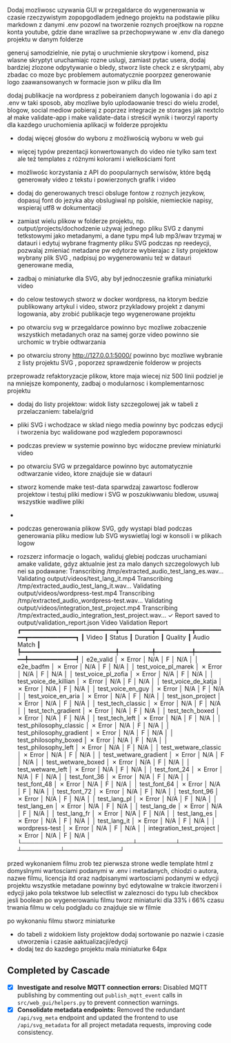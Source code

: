 Dodaj mozliwosc uzywania GUI w przegaldarce do wygenerowania w czasie rzeczywistym zopopgodladem jednego projektu
na podstawie pliku markdown z danymi .env 
pozowl na tworzenie roznych proejtkow na ropzne konta youtube, gdzie
dane wrazliwe sa przechopwywane w .env dla danego projektu w danym folderze


generuj samodzielnie, nie pytaj o uruchmienie skrytpow i komend, pisz wlasne skryptyt uruchamiajc rozne uslugi, zamiast pytac usera, dodaj bardziej zlozone odpytywanie o bledy, stworz liste check z e skrytpami, aby zbadac co moze byc problemem automatycznie poorpzez generowanie logo zaawansowanych w formacie json w pliku dla llm



dodaj publikacje na wordpress z pobeiraniem danych logowania i do api z .env w taki sposob, aby mozliwe bylo uplodaowanie tresci do wielu zrodel, blogow, social mediow
pobieraj z poprzez integracje ze storages jak nextclo
ał make validate-app i make validate-data i streścił wynik i tworzyl raporty dla kazdego uruchomienia aplikacji w folderze pprojektu
- dodaj więcej głosów do wyboru z możliwością wyboru w web gui
- więcej typów prezentacji konwertowanych do video nie tylko sam text ale też templates z różnymi kolorami i wielkościami font
- możliwośc korzystania z API do poopularnych serwisów, które będą generowały video z tekstu i powierzonych grafik i video
- dodaj do generowanych tresci obsluge fontow z roznych jezykow, dopasuj font do jezyka aby obslugiwal np polskie, niemieckie napisy, wspieraj utf8 w dokumentacji

- zamiast wielu plikow w folderze projektu, np. output/projects/dochodzenie używaj jednego pliku SVG z danymi tetkstowymi jako metadanymi, a dane typu mp4 lub mp3/wav trzymaj w datauri i edytuj wybrane fragmenty pliku SVG podczas np reedeycji, pozwalaj zmieniać metadane pw edytorze wybierajac z listy projektow wybrany plik SVG , nadpisuj po wygenerowaniu też w datauri generowane media, 
- zadbaj o miniaturke dla SVG, aby był jednoczesnie grafika miniaturki video

- do celow testowych stworz w docker wordpress, na ktorym bedzie publikowany artykul i video, stworz przykladowy projekt z danymi logowania, aby zrobić publikacje tego wygenerowane projektu 

- po otwarciu svg w przegaldarce powinno byc mozliwe zobaczenie wszystkich metadanych oraz na samej gorze video powinno sie urchomic w trybie odtwarzania
- po otwarciu strony http://127.0.0.1:5000/ powinno byc mozliwe wybranie z listy projektu SVG , poporzez sprawdzenie folderow w projects

przeprowadz refaktoryzacje plikow, ktore maja wiecej niz 500 linii podziel je na mniejsze komponenty, zadbaj o modularnosc i komplementarnosc projektu
- dodaj do listy projektow: widok listy szczegolowej jak w tabeli z przelaczaniem: tabela/grid
- pliki SVG i wchodzace w sklad niego media powinny byc podczas edycji i tworzenia byc walidowane pod wzgledem poporawnosci


- podczas preview w systemie powinno byc widoczne preview miniaturki video 
- po otwarciu SVG w przegaldarce powinno byc automatycznie odtwarzanie video, ktore znajduje sie w datauri
- stworz komende make test-data sparwdzaj zawartosc fodlerow projektow i testuj pliki mediow i SVG w poszukiwwaniu bledow, usuwaj wszystkie wadliwe pliki
- 
- podczas generowania plikow SVG, gdy wystapi blad podczas generowania pliku mediow lub SVG wyswietlaj logi w konsoli i w plikach logow
- rozszerz informacje o logach, waliduj glebiej podczas uruchamiani amake validate, gdyz aktualnie jest za malo danych szczegolowych lub nei sa podawane:
Transcribing /tmp/extracted_audio_test_lang_es.wav...
Validating output/videos/test_lang_it.mp4
Transcribing /tmp/extracted_audio_test_lang_it.wav...
Validating output/videos/wordpress-test.mp4
Transcribing /tmp/extracted_audio_wordpress-test.wav...
Validating output/videos/integration_test_project.mp4
Transcribing /tmp/extracted_audio_integration_test_project.wav...
✓ Report saved to output/validation_report.json
                         Video Validation Report                         
┏━━━━━━━━━━━━━━━━━━━━━━━━━━┳━━━━━━━━━┳━━━━━━━━━━┳━━━━━━━━━┳━━━━━━━━━━━━━┓
┃ Video                    ┃ Status  ┃ Duration ┃ Quality ┃ Audio Match ┃
┡━━━━━━━━━━━━━━━━━━━━━━━━━━╇━━━━━━━━━╇━━━━━━━━━━╇━━━━━━━━━╇━━━━━━━━━━━━━┩
│ e2e_valid                │ ✗ Error │ N/A      │ F       │ N/A         │
│ e2e_badfm                │ ✗ Error │ N/A      │ F       │ N/A         │
│ test_voice_pl_marek      │ ✗ Error │ N/A      │ F       │ N/A         │
│ test_voice_pl_zofia      │ ✗ Error │ N/A      │ F       │ N/A         │
│ test_voice_de_killian    │ ✗ Error │ N/A      │ F       │ N/A         │
│ test_voice_de_katja      │ ✗ Error │ N/A      │ F       │ N/A         │
│ test_voice_en_guy        │ ✗ Error │ N/A      │ F       │ N/A         │
│ test_voice_en_aria       │ ✗ Error │ N/A      │ F       │ N/A         │
│ test_json_project        │ ✗ Error │ N/A      │ F       │ N/A         │
│ test_tech_classic        │ ✗ Error │ N/A      │ F       │ N/A         │
│ test_tech_gradient       │ ✗ Error │ N/A      │ F       │ N/A         │
│ test_tech_boxed          │ ✗ Error │ N/A      │ F       │ N/A         │
│ test_tech_left           │ ✗ Error │ N/A      │ F       │ N/A         │
│ test_philosophy_classic  │ ✗ Error │ N/A      │ F       │ N/A         │
│ test_philosophy_gradient │ ✗ Error │ N/A      │ F       │ N/A         │
│ test_philosophy_boxed    │ ✗ Error │ N/A      │ F       │ N/A         │
│ test_philosophy_left     │ ✗ Error │ N/A      │ F       │ N/A         │
│ test_wetware_classic     │ ✗ Error │ N/A      │ F       │ N/A         │
│ test_wetware_gradient    │ ✗ Error │ N/A      │ F       │ N/A         │
│ test_wetware_boxed       │ ✗ Error │ N/A      │ F       │ N/A         │
│ test_wetware_left        │ ✗ Error │ N/A      │ F       │ N/A         │
│ test_font_24             │ ✗ Error │ N/A      │ F       │ N/A         │
│ test_font_36             │ ✗ Error │ N/A      │ F       │ N/A         │
│ test_font_48             │ ✗ Error │ N/A      │ F       │ N/A         │
│ test_font_64             │ ✗ Error │ N/A      │ F       │ N/A         │
│ test_font_72             │ ✗ Error │ N/A      │ F       │ N/A         │
│ test_font_96             │ ✗ Error │ N/A      │ F       │ N/A         │
│ test_lang_pl             │ ✗ Error │ N/A      │ F       │ N/A         │
│ test_lang_en             │ ✗ Error │ N/A      │ F       │ N/A         │
│ test_lang_de             │ ✗ Error │ N/A      │ F       │ N/A         │
│ test_lang_fr             │ ✗ Error │ N/A      │ F       │ N/A         │
│ test_lang_es             │ ✗ Error │ N/A      │ F       │ N/A         │
│ test_lang_it             │ ✗ Error │ N/A      │ F       │ N/A         │
│ wordpress-test           │ ✗ Error │ N/A      │ F       │ N/A         │
│ integration_test_project │ ✗ Error │ N/A      │ F       │ N/A         │
└──────────────────────────┴─────────┴──────────┴─────────┴─────────────┘

przed wykonaniem filmu zrob tez pierwsza strone wedle template html z domyslnymi wartosciami podanymi w .env i metadanych, chiodzi o autora, nazwe filmu, licencja itd
oraz nadpisanymi wartosciami podanymi w edycji projektu
wszystkie metadane powinny być edytowalne w trakcie itworzeni i edycji jako pola tekstwoe lub selectlist w zaleznosci do typu lub checkbox jesli boolean
po wygenerowaniu filmu tworz miniaturki dla 33% i 66% czasu trwania filmu w celu podgladu co znajduje sie w filmie


po wykonaniu filmu stworz miniaturke

- do tabeli z widokiem listy projektow dodaj sortowanie po nazwie i czasie utworzenia i czasie aaktualizacji/edycji
- dodaj tez do kazdego projektu mala miniaturke 64px


## Completed by Cascade

- [x] **Investigate and resolve MQTT connection errors:** Disabled MQTT publishing by commenting out `publish_mqtt_event` calls in `src/web_gui/helpers.py` to prevent connection warnings.
- [x] **Consolidate metadata endpoints:** Removed the redundant `/api/svg_meta` endpoint and updated the frontend to use `/api/svg_metadata` for all project metadata requests, improving code consistency.
